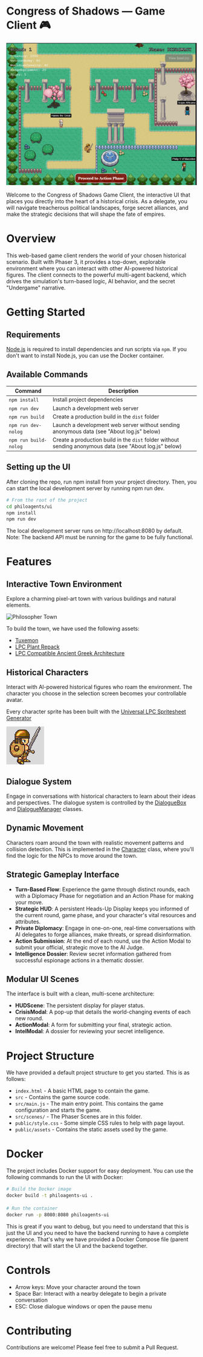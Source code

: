 # Congress of Shadows — Game Client 🎮

![Game Screenshot](public/assets/game_screenshot.png)

Welcome to the Congress of Shadows Game Client, the interactive UI that places you directly into the heart of a historical crisis. As a delegate, you will navigate treacherous political landscapes, forge secret alliances, and make the strategic decisions that will shape the fate of empires.

# Overview
This web-based game client renders the world of your chosen historical scenario. Built with Phaser 3, it provides a top-down, explorable environment where you can interact with other AI-powered historical figures. The client connects to the powerful multi-agent backend, which drives the simulation's turn-based logic, AI behavior, and the secret "Undergame" narrative.


# Getting Started

## Requirements

[Node.js](https://nodejs.org) is required to install dependencies and run scripts via `npm`. If you don't want to install Node.js, you can use the Docker container.

## Available Commands

| Command | Description |
|---------|-------------|
| `npm install` | Install project dependencies |
| `npm run dev` | Launch a development web server |
| `npm run build` | Create a production build in the `dist` folder |
| `npm run dev-nolog` | Launch a development web server without sending anonymous data (see "About log.js" below) |
| `npm run build-nolog` | Create a production build in the `dist` folder without sending anonymous data (see "About log.js" below) |

## Setting up the UI

After cloning the repo, run npm install from your project directory. Then, you can start the local development server by running npm run dev.

```bash
# From the root of the project
cd philoagents/ui
npm install
npm run dev
```

The local development server runs on http://localhost:8080 by default.
Note: The backend API must be running for the game to be fully functional.



# Features

## Interactive Town Environment

Explore a charming pixel-art town with various buildings and natural elements.

![Philosopher Town](public/assets/philoagents_town.png)

To build the town, we have used the following assets:

- [Tuxemon](https://github.com/Tuxemon/Tuxemon)
- [LPC Plant Repack](https://opengameart.org/content/lpc-plant-repack)
- [LPC Compatible Ancient Greek Architecture](https://opengameart.org/content/lpc-compatible-ancient-greek-architecture)

## Historical Characters

Interact with AI-powered historical figures who roam the environment. The character you choose in the selection screen becomes your controllable avatar.

Every character sprite has been built with the [Universal LPC Spritesheet Generator](https://liberatedpixelcup.github.io/Universal-LPC-Spritesheet-Character-Generator/#?body=Body_color_light&head=Human_m)

![Sprites](public/assets/sprite_image.png)


## Dialogue System

Engage in conversations with historical characters to learn about their ideas and perspectives. The dialogue system is controlled by the [DialogueBox](https://github.com/neural-maze/philoagents/blob/main/ui/src/scenes/DialogueBox.js) and [DialogueManager](https://github.com/neural-maze/philoagents/blob/main/ui/src/scenes/DialogueManager.js) classes.

## Dynamic Movement

Characters roam around the town with realistic movement patterns and collision detection. This is implemented in the [Character](https://github.com/neural-maze/philoagents/blob/main/ui/src/objects/Character.js) class, where you'll find the logic for the NPCs to move around the town.


## Strategic Gameplay Interface
- **Turn-Based Flow**: Experience the game through distinct rounds, each with a Diplomacy Phase for negotiation and an Action Phase for making your move.
- **Strategic HUD**: A persistent Heads-Up Display keeps you informed of the current round, game phase, and your character's vital resources and attributes.
- **Private Diplomacy**: Engage in one-on-one, real-time conversations with AI delegates to forge alliances, make threats, or spread disinformation.
- **Action Submission**: At the end of each round, use the Action Modal to submit your official, strategic move to the AI Judge.
- **Intelligence Dossier**: Review secret information gathered from successful espionage actions in a thematic dossier.

## Modular UI Scenes
The interface is built with a clean, multi-scene architecture:
- **HUDScene**: The persistent display for player status.
- **CrisisModal**: A pop-up that details the world-changing events of each new round.
- **ActionModal**: A form for submitting your final, strategic action.
- **IntelModal**: A dossier for reviewing your secret intelligence.

# Project Structure

We have provided a default project structure to get you started. This is as follows:

- `index.html` - A basic HTML page to contain the game.
- `src` - Contains the game source code.
- `src/main.js` - The main entry point. This contains the game configuration and starts the game.
- `src/scenes/` - The Phaser Scenes are in this folder.
- `public/style.css` - Some simple CSS rules to help with page layout.
- `public/assets` - Contains the static assets used by the game.

# Docker

The project includes Docker support for easy deployment. You can use the following commands to run the UI with Docker:

```bash
# Build the Docker image
docker build -t philoagents-ui .

# Run the container
docker run -p 8080:8080 philoagents-ui
```

This is great if you want to debug, but you need to understand that this is just the UI and you need to have the backend running to have a complete experience. That's why we have provided a Docker Compose file (parent directory) that will start the UI and the backend together.

# Controls

- Arrow keys: Move your character around the town
- Space Bar: Interact with a nearby delegate to begin a private conversation
- ESC: Close dialogue windows or open the pause menu

# Contributing

Contributions are welcome! Please feel free to submit a Pull Request.
